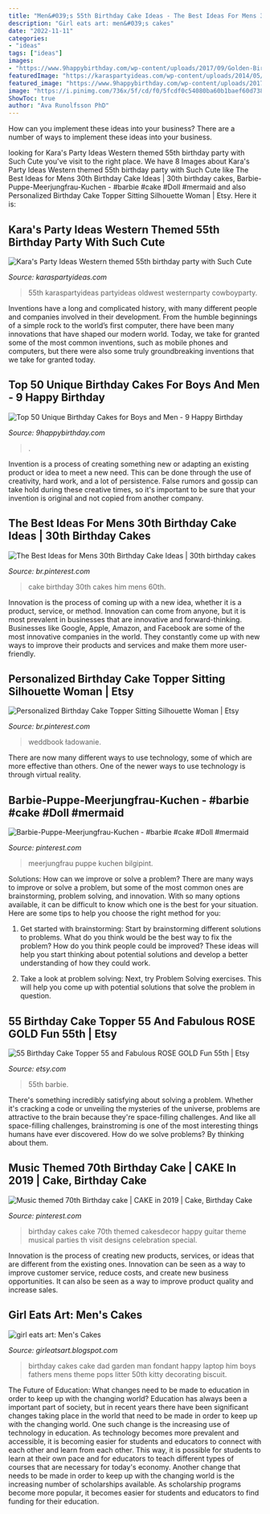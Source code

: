 ```yaml
---
title: "Men&#039;s 55th Birthday Cake Ideas - The Best Ideas For Mens 30th Birthday Cake Ideas"
description: "Girl eats art: men&#039;s cakes"
date: "2022-11-11"
categories:
- "ideas"
tags: ["ideas"]
images:
- "https://www.9happybirthday.com/wp-content/uploads/2017/09/Golden-Birthday-Cake-640x854.jpg"
featuredImage: "https://karaspartyideas.com/wp-content/uploads/2014/05/western24.jpeg"
featured_image: "https://www.9happybirthday.com/wp-content/uploads/2017/09/Golden-Birthday-Cake-640x854.jpg"
image: "https://i.pinimg.com/736x/5f/cd/f0/5fcdf0c54080ba60b1baef60d738d601--music-birthday-cakes-th-birthday.jpg?b=t"
ShowToc: true
author: "Ava Runolfsson PhD"
---
```



How can you implement these ideas into your business?
There are a number of ways to implement these ideas into your business.

	

		
looking for Kara&#039;s Party Ideas Western themed 55th birthday party with Such Cute you've visit to the right place. We have 8 Images about Kara&#039;s Party Ideas Western themed 55th birthday party with Such Cute like The Best Ideas for Mens 30th Birthday Cake Ideas | 30th birthday cakes, Barbie-Puppe-Meerjungfrau-Kuchen - #barbie #cake #Doll #mermaid and also Personalized Birthday Cake Topper Sitting Silhouette Woman | Etsy. Here it is:
		
    
## Kara&#039;s Party Ideas Western Themed 55th Birthday Party With Such Cute

<img loading=lazy src="https://karaspartyideas.com/wp-content/uploads/2014/05/western24.jpeg" onerror="this.onerror=null;this.src='https://tse3.mm.bing.net/th?id=OIP.3Wm6B4IH4G_C3xmVW-uB2wHaJ3&amp;pid=15.1';" alt="Kara&#039;s Party Ideas Western themed 55th birthday party with Such Cute">

_Source: karaspartyideas.com_

>55th karaspartyideas partyideas oldwest westernparty cowboyparty. 

	

Inventions have a long and complicated history, with many different people and companies involved in their development. From the humble beginnings of a simple rock to the world’s first computer, there have been many innovations that have shaped our modern world. Today, we take for granted some of the most common inventions, such as mobile phones and computers, but there were also some truly groundbreaking inventions that we take for granted today.

    
## Top 50 Unique Birthday Cakes For Boys And Men - 9 Happy Birthday

<img loading=lazy src="https://www.9happybirthday.com/wp-content/uploads/2017/09/Golden-Birthday-Cake-640x854.jpg" onerror="this.onerror=null;this.src='https://tse1.mm.bing.net/th?id=OIP.9s0Qrow2P4lfGjpyUfaOfAHaJ4&amp;pid=15.1';" alt="Top 50 Unique Birthday Cakes for Boys and Men - 9 Happy Birthday">

_Source: 9happybirthday.com_

>. 

	

Invention is a process of creating something new or adapting an existing product or idea to meet a new need. This can be done through the use of creativity, hard work, and a lot of persistence. False rumors and gossip can take hold during these creative times, so it's important to be sure that your invention is original and not copied from another company.

    
## The Best Ideas For Mens 30th Birthday Cake Ideas | 30th Birthday Cakes

<img loading=lazy src="https://i.pinimg.com/736x/10/8d/7c/108d7c854e8bc61d3475f729a5456bb4.jpg" onerror="this.onerror=null;this.src='https://tse3.mm.bing.net/th?id=OIP._ieNEC51sIFZoBQmGiD2lgHaJ3&amp;pid=15.1';" alt="The Best Ideas for Mens 30th Birthday Cake Ideas | 30th birthday cakes">

_Source: br.pinterest.com_

>cake birthday 30th cakes him mens 60th. 

	

Innovation is the process of coming up with a new idea, whether it is a product, service, or method. Innovation can come from anyone, but it is most prevalent in businesses that are innovative and forward-thinking. Businesses like Google, Apple, Amazon, and Facebook are some of the most innovative companies in the world. They constantly come up with new ways to improve their products and services and make them more user-friendly.

    
## Personalized Birthday Cake Topper Sitting Silhouette Woman | Etsy

<img loading=lazy src="https://i.pinimg.com/736x/6c/23/b8/6c23b82fd4b962d67c8669bc7da46cc4.jpg" onerror="this.onerror=null;this.src='https://tse2.mm.bing.net/th?id=OIP.r7nTXhxlHMzlyXMt01Ov2AHaLH&amp;pid=15.1';" alt="Personalized Birthday Cake Topper Sitting Silhouette Woman | Etsy">

_Source: br.pinterest.com_

>weddbook ładowanie. 

	

There are now many different ways to use technology, some of which are more effective than others. One of the newer ways to use technology is through virtual reality.

    
## Barbie-Puppe-Meerjungfrau-Kuchen - #barbie #cake #Doll #mermaid

<img loading=lazy src="https://i.pinimg.com/736x/fc/80/22/fc80224512a16d79f2d556adbdd3fe18.jpg" onerror="this.onerror=null;this.src='https://tse2.mm.bing.net/th?id=OIP.-l0SiPgxKS8cMnzZDSzI0wHaJ3&amp;pid=15.1';" alt="Barbie-Puppe-Meerjungfrau-Kuchen - #barbie #cake #Doll #mermaid">

_Source: pinterest.com_

>meerjungfrau puppe kuchen bilgipint. 

	

Solutions: How can we improve or solve a problem?
There are many ways to improve or solve a problem, but some of the most common ones are brainstorming, problem solving, and innovation. With so many options available, it can be difficult to know which one is the best for your situation. Here are some tips to help you choose the right method for you:
1. Get started with brainstorming: Start by brainstorming different solutions to problems. What do you think would be the best way to fix the problem? How do you think people could be improved? These ideas will help you start thinking about potential solutions and develop a better understanding of how they could work.

2. Take a look at problem solving: Next, try Problem Solving exercises. This will help you come up with potential solutions that solve the problem in question.

    
## 55 Birthday Cake Topper 55 And Fabulous ROSE GOLD Fun 55th | Etsy

<img loading=lazy src="https://i.etsystatic.com/13416227/r/il/c62e8f/2022235754/il_1588xN.2022235754_1txw.jpg" onerror="this.onerror=null;this.src='https://tse4.mm.bing.net/th?id=OIP.NnuLXtH9lutLGSRfgFIIMQHaHa&amp;pid=15.1';" alt="55 Birthday Cake Topper 55 and Fabulous ROSE GOLD Fun 55th | Etsy">

_Source: etsy.com_

>55th barbie. 

	

There's something incredibly satisfying about solving a problem. Whether it's cracking a code or unveiling the mysteries of the universe, problems are attractive to the brain because they're space-filling challenges. And like all space-filling challenges, brainstroming is one of the most interesting things humans have ever discovered. How do we solve problems? By thinking about them.

    
## Music Themed 70th Birthday Cake | CAKE In 2019 | Cake, Birthday Cake

<img loading=lazy src="https://i.pinimg.com/736x/5f/cd/f0/5fcdf0c54080ba60b1baef60d738d601--music-birthday-cakes-th-birthday.jpg?b=t" onerror="this.onerror=null;this.src='https://tse1.mm.bing.net/th?id=OIP.mp2Y57LX2L1-5uz4nU61MwHaMk&amp;pid=15.1';" alt="Music themed 70th Birthday cake | CAKE in 2019 | Cake, Birthday Cake">

_Source: pinterest.com_

>birthday cakes cake 70th themed cakesdecor happy guitar theme musical parties th visit designs celebration special. 

	

Innovation is the process of creating new products, services, or ideas that are different from the existing ones. Innovation can be seen as a way to improve customer service, reduce costs, and create new business opportunities. It can also be seen as a way to improve product quality and increase sales.

    
## Girl Eats Art: Men&#039;s Cakes

<img loading=lazy src="http://2.bp.blogspot.com/_ynylua3JbLM/TOZkS6Z8IPI/AAAAAAAAAGE/PAFdD8hDzxk/s1600/sandy%2526cakes+032.jpg" onerror="this.onerror=null;this.src='https://tse3.mm.bing.net/th?id=OIP.aAu2e2k_XYLmZjuWuK31AgHaJ4&amp;pid=15.1';" alt="girl eats art: Men&#039;s Cakes">

_Source: girleatsart.blogspot.com_

>birthday cakes cake dad garden man fondant happy laptop him boys fathers mens theme pops litter 50th kitty decorating biscuit. 

	

The Future of Education: What changes need to be made to education in order to keep up with the changing world?
Education has always been a important part of society, but in recent years there have been significant changes taking place in the world that need to be made in order to keep up with the changing world. One such change is the increasing use of technology in education. As technology becomes more prevalent and accessible, it is becoming easier for students and educators to connect with each other and learn from each other. This way, it is possible for students to learn at their own pace and for educators to teach different types of courses that are necessary for today's economy. Another change that needs to be made in order to keep up with the changing world is the increasing number of scholarships available. As scholarship programs become more popular, it becomes easier for students and educators to find funding for their education.


